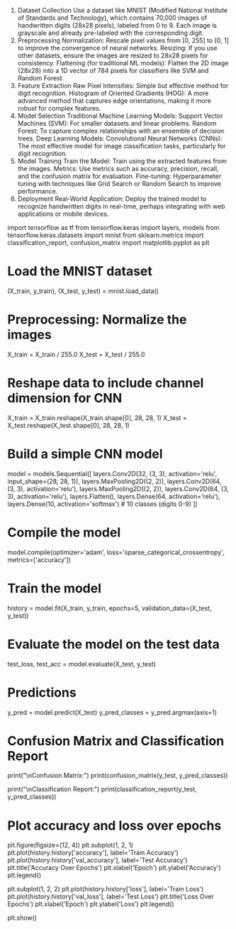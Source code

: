 1. Dataset Collection
Use a dataset like MNIST (Modified National Institute of Standards and Technology), which contains 70,000 images of handwritten digits (28x28 pixels), labeled from 0 to 9.
Each image is grayscale and already pre-labeled with the corresponding digit.
2. Preprocessing
Normalization: Rescale pixel values from [0, 255] to [0, 1] to improve the convergence of neural networks.
Resizing: If you use other datasets, ensure the images are resized to 28x28 pixels for consistency.
Flattening (for traditional ML models): Flatten the 2D image (28x28) into a 1D vector of 784 pixels for classifiers like SVM and Random Forest.
3. Feature Extraction
Raw Pixel Intensities: Simple but effective method for digit recognition.
Histogram of Oriented Gradients (HOG): A more advanced method that captures edge orientations, making it more robust for complex features.
4. Model Selection
Traditional Machine Learning Models:
Support Vector Machines (SVM): For smaller datasets and linear problems.
Random Forest: To capture complex relationships with an ensemble of decision trees.
Deep Learning Models:
Convolutional Neural Networks (CNNs): The most effective model for image classification tasks, particularly for digit recognition.
5. Model Training
Train the Model: Train using the extracted features from the images.
Metrics: Use metrics such as accuracy, precision, recall, and the confusion matrix for evaluation.
Fine-tuning: Hyperparameter tuning with techniques like Grid Search or Random Search to improve performance.
6. Deployment
Real-World Application: Deploy the trained model to recognize handwritten digits in real-time, perhaps integrating with web applications or mobile devices.



import tensorflow as tf
from tensorflow.keras import layers, models
from tensorflow.keras.datasets import mnist
from sklearn.metrics import classification_report, confusion_matrix
import matplotlib.pyplot as plt

# Load the MNIST dataset
(X_train, y_train), (X_test, y_test) = mnist.load_data()

# Preprocessing: Normalize the images
X_train = X_train / 255.0
X_test = X_test / 255.0

# Reshape data to include channel dimension for CNN
X_train = X_train.reshape(X_train.shape[0], 28, 28, 1)
X_test = X_test.reshape(X_test.shape[0], 28, 28, 1)

# Build a simple CNN model
model = models.Sequential([
    layers.Conv2D(32, (3, 3), activation='relu', input_shape=(28, 28, 1)),
    layers.MaxPooling2D((2, 2)),
    layers.Conv2D(64, (3, 3), activation='relu'),
    layers.MaxPooling2D((2, 2)),
    layers.Conv2D(64, (3, 3), activation='relu'),
    layers.Flatten(),
    layers.Dense(64, activation='relu'),
    layers.Dense(10, activation='softmax')  # 10 classes (digits 0-9)
])

# Compile the model
model.compile(optimizer='adam', loss='sparse_categorical_crossentropy', metrics=['accuracy'])

# Train the model
history = model.fit(X_train, y_train, epochs=5, validation_data=(X_test, y_test))

# Evaluate the model on the test data
test_loss, test_acc = model.evaluate(X_test, y_test)

# Predictions
y_pred = model.predict(X_test)
y_pred_classes = y_pred.argmax(axis=1)

# Confusion Matrix and Classification Report
print("\nConfusion Matrix:")
print(confusion_matrix(y_test, y_pred_classes))

print("\nClassification Report:")
print(classification_report(y_test, y_pred_classes))

# Plot accuracy and loss over epochs
plt.figure(figsize=(12, 4))
plt.subplot(1, 2, 1)
plt.plot(history.history['accuracy'], label='Train Accuracy')
plt.plot(history.history['val_accuracy'], label='Test Accuracy')
plt.title('Accuracy Over Epochs')
plt.xlabel('Epoch')
plt.ylabel('Accuracy')
plt.legend()

plt.subplot(1, 2, 2)
plt.plot(history.history['loss'], label='Train Loss')
plt.plot(history.history['val_loss'], label='Test Loss')
plt.title('Loss Over Epochs')
plt.xlabel('Epoch')
plt.ylabel('Loss')
plt.legend()

plt.show()
